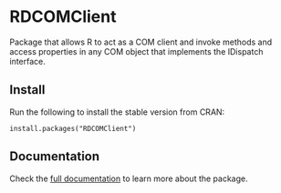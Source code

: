 # RDCOMClient

Package that allows R to act as a COM client and invoke methods and access properties in any COM object that implements the IDispatch interface.

## Install

Run the following to install the stable version from CRAN:

```install.packages("RDCOMClient")```

## Documentation

Check the [full documentation](http://www.omegahat.net/RDCOMClient/) to learn more about the package.
